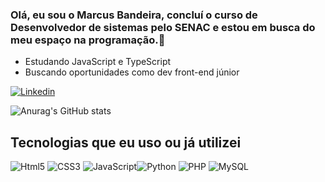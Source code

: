 ### Olá, eu sou o Marcus Bandeira, concluí o curso de Desenvolvedor de sistemas pelo SENAC e estou em busca do meu espaço na programação.👋

* Estudando JavaScript e TypeScript
* Buscando oportunidades como dev front-end júnior
  

[![Linkedin](https://img.shields.io/badge/LinkedIn-0077B5?style=for-the-badge&logo=linkedin&logoColor=white)](https://www.linkedin.com/in/marcus-morais-194a96217/)


![Anurag's GitHub stats](https://github-readme-stats.vercel.app/api?username=MarcusBMDev&show_icons=true)

## Tecnologias que eu uso ou já utilizei ##

![Html5](https://img.shields.io/badge/HTML5-E34F26?style=for-the-badge&logo=html5&logoColor=white) ![CSS3](https://img.shields.io/badge/CSS3-1572B6?style=for-the-badge&logo=css3&logoColor=white) 	![JavaScript](https://img.shields.io/badge/javascript-%23323330.svg?style=for-the-badge&logo=javascript&logoColor=%23F7DF1E)![Python](https://img.shields.io/badge/python-3670A0?style=for-the-badge&logo=python&logoColor=ffdd54) ![PHP](https://img.shields.io/badge/php-%23777BB4.svg?style=for-the-badge&logo=php&logoColor=white) ![MySQL](https://img.shields.io/badge/mysql-%2300f.svg?style=for-the-badge&logo=mysql&logoColor=white)

  
